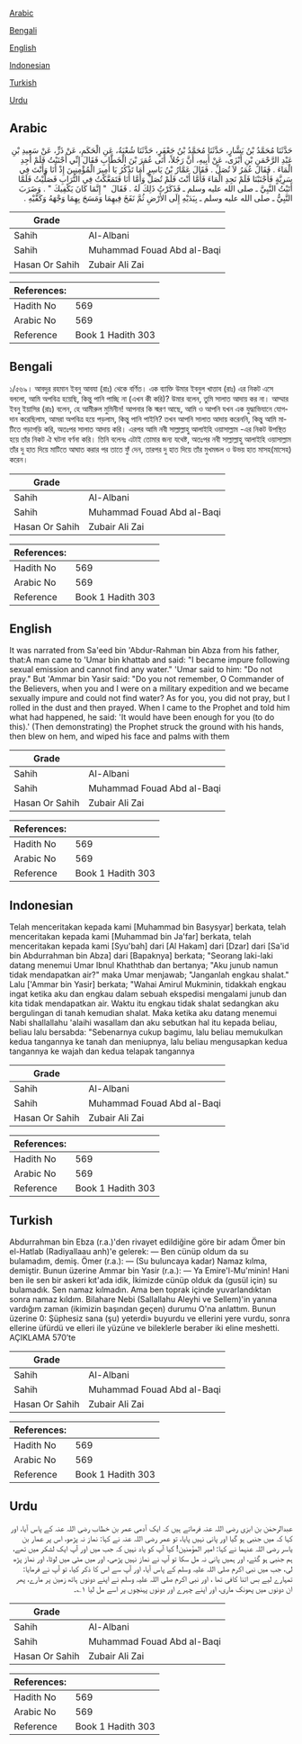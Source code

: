 [Arabic](#arabic)

[Bengali](#bengali)

[English](#english)

[Indonesian](#indonesian)

[Turkish](#turkish)

[Urdu](#urdu)

## Arabic


<div dir="rtl" lang="ar" style={{fontSize:'larger',backgroundColor:'#f8f9fa',padding:20}}>
حَدَّثَنَا مُحَمَّدُ بْنُ بَشَّارٍ، حَدَّثَنَا مُحَمَّدُ بْنُ جَعْفَرٍ، حَدَّثَنَا شُعْبَةُ، عَنِ الْحَكَمِ، عَنْ ذَرٍّ، عَنْ سَعِيدِ بْنِ عَبْدِ الرَّحْمَنِ بْنِ أَبْزَى، عَنْ أَبِيهِ، أَنَّ رَجُلاً، أَتَى عُمَرَ بْنَ الْخَطَّابِ فَقَالَ إِنِّي أَجْنَبْتُ فَلَمْ أَجِدِ الْمَاءَ ‏.‏ فَقَالَ عُمَرُ لاَ تُصَلِّ ‏.‏ فَقَالَ عَمَّارُ بْنُ يَاسِرٍ أَمَا تَذْكُرُ يَا أَمِيرَ الْمُؤْمِنِينَ إِذْ أَنَا وَأَنْتَ فِي سَرِيَّةٍ فَأَجْنَبْنَا فَلَمْ نَجِدِ الْمَاءَ فَأَمَّا أَنْتَ فَلَمْ تُصَلِّ وَأَمَّا أَنَا فَتَمَعَّكْتُ فِي التُّرَابِ فَصَلَّيْتُ فَلَمَّا أَتَيْتُ النَّبِيَّ ـ صلى الله عليه وسلم ـ فَذَكَرْتُ ذَلِكَ لَهُ ‏.‏ فَقَالَ ‏ "‏ إِنَّمَا كَانَ يَكْفِيكَ ‏"‏ ‏.‏ وَضَرَبَ النَّبِيُّ ـ صلى الله عليه وسلم ـ بِيَدَيْهِ إِلَى الأَرْضِ ثُمَّ نَفَخَ فِيهِمَا وَمَسَحَ بِهِمَا وَجْهَهُ وَكَفَّيْهِ ‏.‏
</div>
<div style={{backgroundColor:'#f8f9fa',padding:20, marginBottom: 10}}><table> <thead> <tr> <th>Grade</th> <th></th> </tr> </thead> <tbody> <tr><td>Sahih</td><td>Al-Albani</td></tr><tr><td>Sahih</td><td>Muhammad Fouad Abd al-Baqi</td></tr><tr><td>Hasan Or Sahih</td><td>Zubair Ali Zai</td></tr></tbody></table><table> <thead> <tr> <th>References:</th> <th></th> </tr> </thead> <tbody><tr><td>Hadith No</td><td>569</td></tr><tr><td>Arabic No</td><td>569</td></tr><tr><td>Reference</td><td>Book 1 Hadith 303</td></tr></tbody></table></div>

## Bengali


<div dir="ltr" lang="bn" style={{fontSize:'larger',backgroundColor:'#f8f9fa',padding:20}}>
১/৫৬৯। আবদুর রহমান ইবনু আবযা (রাঃ) থেকে বর্ণিত। এক ব্যাক্তি উমার ইবনুল খাত্তাব (রাঃ) এর নিকট এসে বললো, আমি অপবিত্র হয়েছি, কিন্তু পানি পাচ্ছি না (এখন কী করি)? উমার বলেন, তুমি সালাত আদায় কর না। আম্মার ইবনু ইয়াসির (রাঃ) বলেন, হে আমীরুল মুমিনীন! আপনার কি স্মরণ আছে, আমি ও আপনি যখন এক যুদ্ধাভিযানে যোগদান করেছিলাম, আমরা অপবিত্র হয়ে পড়লাম, কিন্তু পানি পাইনি? তখন আপনি সালাত আদায় করেননি, কিন্তু আমি মাটিতে গড়াগড়ি করি, অতঃপর সালাত আদায় করি। এরপর আমি নবী সাল্লাল্লাহু আলাইহি ওয়াসাল্লাম -এর নিকট উপস্থিত হয়ে তাঁর নিকট ঐ ঘটনা বর্ণনা করি। তিনি বলেনঃ এটাই তোমার জন্য যথেষ্ট, অতঃপর নবী সাল্লাল্লাহু আলাইহি ওয়াসাল্লাম তাঁর দু হাত দিয়ে মাটিতে আঘাত করার পর তাতে ফুঁ দেন, তারপর দু হাত দিয়ে তাঁর মুখমন্ডল ও উভয় হাত মাসহ(মাসেহ) করেন।
</div>
<div style={{backgroundColor:'#f8f9fa',padding:20, marginBottom: 10}}><table> <thead> <tr> <th>Grade</th> <th></th> </tr> </thead> <tbody> <tr><td>Sahih</td><td>Al-Albani</td></tr><tr><td>Sahih</td><td>Muhammad Fouad Abd al-Baqi</td></tr><tr><td>Hasan Or Sahih</td><td>Zubair Ali Zai</td></tr></tbody></table><table> <thead> <tr> <th>References:</th> <th></th> </tr> </thead> <tbody><tr><td>Hadith No</td><td>569</td></tr><tr><td>Arabic No</td><td>569</td></tr><tr><td>Reference</td><td>Book 1 Hadith 303</td></tr></tbody></table></div>

## English


<div dir="ltr" lang="en" style={{fontSize:'larger',backgroundColor:'#f8f9fa',padding:20}}>
It was narrated from Sa'eed bin 'Abdur-Rahman bin Abza from his father, that:A man came to 'Umar bin khattab and said: "I became impure following sexual emission and cannot find any water." 'Umar said to him: "Do not pray." But 'Ammar bin Yasir said: "Do you not remember, O Commander of the Believers, when you and I were on a military expedition and we became sexually impure and could not find water? As for you, you did not pray, but I rolled in the dust and then prayed. When I came to the Prophet and told him what had happened, he said: 'It would have been enough for you (to do this).' (Then demonstrating) the Prophet struck the ground with his hands, then blew on hem, and wiped his face and palms with them
</div>
<div style={{backgroundColor:'#f8f9fa',padding:20, marginBottom: 10}}><table> <thead> <tr> <th>Grade</th> <th></th> </tr> </thead> <tbody> <tr><td>Sahih</td><td>Al-Albani</td></tr><tr><td>Sahih</td><td>Muhammad Fouad Abd al-Baqi</td></tr><tr><td>Hasan Or Sahih</td><td>Zubair Ali Zai</td></tr></tbody></table><table> <thead> <tr> <th>References:</th> <th></th> </tr> </thead> <tbody><tr><td>Hadith No</td><td>569</td></tr><tr><td>Arabic No</td><td>569</td></tr><tr><td>Reference</td><td>Book 1 Hadith 303</td></tr></tbody></table></div>

## Indonesian


<div dir="ltr" lang="id" style={{fontSize:'larger',backgroundColor:'#f8f9fa',padding:20}}>
Telah menceritakan kepada kami [Muhammad bin Basysyar] berkata, telah menceritakan kepada kami [Muhammad bin Ja'far] berkata, telah menceritakan kepada kami [Syu'bah] dari [Al Hakam] dari [Dzar] dari [Sa'id bin Abdurrahman bin Abza] dari [Bapaknya] berkata; "Seorang laki-laki datang menemui Umar Ibnul Khaththab dan bertanya; "Aku junub namun tidak mendapatkan air?" maka Umar menjawab; "Janganlah engkau shalat." Lalu ['Ammar bin Yasir] berkata; "Wahai Amirul Mukminin, tidakkah engkau ingat ketika aku dan engkau dalam sebuah ekspedisi mengalami junub dan kita tidak mendapatkan air. Waktu itu engkau tidak shalat sedangkan aku bergulingan di tanah kemudian shalat. Maka ketika aku datang menemui Nabi shallallahu 'alaihi wasallam dan aku sebutkan hal itu kepada beliau, beliau lalu bersabda: "Sebenarnya cukup bagimu, lalu beliau memukulkan kedua tangannya ke tanah dan meniupnya, lalu beliau mengusapkan kedua tangannya ke wajah dan kedua telapak tangannya
</div>
<div style={{backgroundColor:'#f8f9fa',padding:20, marginBottom: 10}}><table> <thead> <tr> <th>Grade</th> <th></th> </tr> </thead> <tbody> <tr><td>Sahih</td><td>Al-Albani</td></tr><tr><td>Sahih</td><td>Muhammad Fouad Abd al-Baqi</td></tr><tr><td>Hasan Or Sahih</td><td>Zubair Ali Zai</td></tr></tbody></table><table> <thead> <tr> <th>References:</th> <th></th> </tr> </thead> <tbody><tr><td>Hadith No</td><td>569</td></tr><tr><td>Arabic No</td><td>569</td></tr><tr><td>Reference</td><td>Book 1 Hadith 303</td></tr></tbody></table></div>

## Turkish


<div dir="ltr" lang="tr" style={{fontSize:'larger',backgroundColor:'#f8f9fa',padding:20}}>
Abdurrahman bin Ebza (r.a.)'den rivayet edildiğine göre bir adam Ömer bin el-Hatlab (Radiyallaau anh)'e gelerek: — Ben cünüp oldum da su bulamadım, demiş. Ömer (r.a.): — (Su buluncaya kadar) Namaz kılma, demiştir. Bunun üzerine Ammar bin Yasir (r.a.): — Ya Emire'l-Mu'minin! Hani ben ile sen bir askeri kıt'ada idik, İkimizde cünüp olduk da (gusül için) su bulamadık. Sen namaz kılmadın. Ama ben toprak içinde yuvarlandıktan sonra namaz kıldım. Bilahare Nebi (Sallallahu Aleyhi ve Sellem)'in yanına vardığım zaman (ikimizin başından geçen) durumu O'na anlattım. Bunun üzerine 0: Şüphesiz sana (şu) yeterdi» buyurdu ve ellerini yere vurdu, sonra ellerine üfürdü ve elleri ile yüzüne ve bileklerle beraber iki eline meshetti. AÇIKLAMA 570’te
</div>
<div style={{backgroundColor:'#f8f9fa',padding:20, marginBottom: 10}}><table> <thead> <tr> <th>Grade</th> <th></th> </tr> </thead> <tbody> <tr><td>Sahih</td><td>Al-Albani</td></tr><tr><td>Sahih</td><td>Muhammad Fouad Abd al-Baqi</td></tr><tr><td>Hasan Or Sahih</td><td>Zubair Ali Zai</td></tr></tbody></table><table> <thead> <tr> <th>References:</th> <th></th> </tr> </thead> <tbody><tr><td>Hadith No</td><td>569</td></tr><tr><td>Arabic No</td><td>569</td></tr><tr><td>Reference</td><td>Book 1 Hadith 303</td></tr></tbody></table></div>

## Urdu


<div dir="rtl" lang="ur" style={{fontSize:'larger',backgroundColor:'#f8f9fa',padding:20}}>
عبدالرحمٰن بن ابزی رضی اللہ عنہ فرماتے ہیں کہ ایک آدمی عمر بن خطاب رضی اللہ عنہ کے پاس آیا، اور کہا کہ میں جنبی ہو گیا اور پانی نہیں پایا، تو عمر رضی اللہ عنہ نے کہا: نماز نہ پڑھو، اس پر عمار بن یاسر رضی اللہ عنہما نے کہا: امیر المؤمنین! کیا آپ کو یاد نہیں کہ جب میں اور آپ ایک لشکر میں تھے، ہم جنبی ہو گئے، اور ہمیں پانی نہ مل سکا تو آپ نے نماز نہیں پڑھی، اور میں مٹی میں لوٹا، اور نماز پڑھ لی، جب میں نبی اکرم صلی اللہ علیہ وسلم کے پاس آیا، اور آپ سے اس کا ذکر کیا، تو آپ نے فرمایا: تمہارے لیے بس اتنا کافی تھا ، اور نبی اکرم صلی اللہ علیہ وسلم نے اپنے دونوں ہاتھ زمین پر مارے، پھر ان دونوں میں پھونک ماری، اور اپنے چہرے اور دونوں پہنچوں پر اسے مل لیا ۱؎۔
</div>
<div style={{backgroundColor:'#f8f9fa',padding:20, marginBottom: 10}}><table> <thead> <tr> <th>Grade</th> <th></th> </tr> </thead> <tbody> <tr><td>Sahih</td><td>Al-Albani</td></tr><tr><td>Sahih</td><td>Muhammad Fouad Abd al-Baqi</td></tr><tr><td>Hasan Or Sahih</td><td>Zubair Ali Zai</td></tr></tbody></table><table> <thead> <tr> <th>References:</th> <th></th> </tr> </thead> <tbody><tr><td>Hadith No</td><td>569</td></tr><tr><td>Arabic No</td><td>569</td></tr><tr><td>Reference</td><td>Book 1 Hadith 303</td></tr></tbody></table></div>